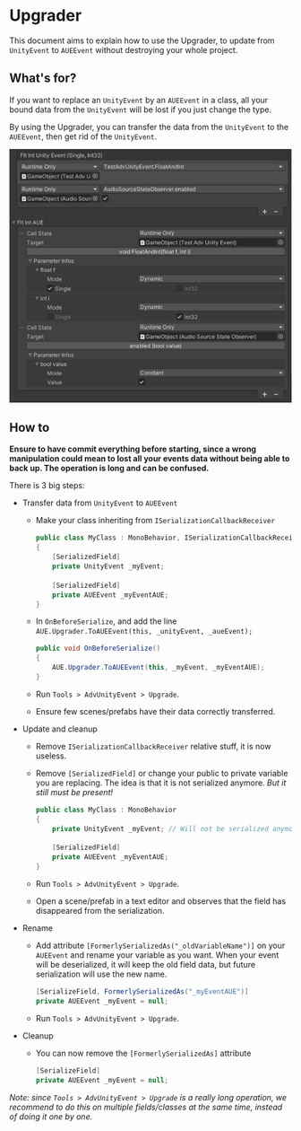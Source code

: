 # Upgrader

This document aims to explain how to use the Upgrader, to update from `UnityEvent` to `AUEEvent` without destroying your whole project.

## What's for?

If you want to replace an `UnityEvent` by an `AUEEvent` in a class, all your bound data from the `UnityEvent` will be lost if you just change the type.

By using the Upgrader, you can transfer the data from the `UnityEvent` to the `AUEEvent`, then get rid of the `UnityEvent`.

![Example of data transferred automatically](Resources/Upgrader.jpg)

## How to

**Ensure to have commit everything before starting, since a wrong manipulation could mean to lost all your events data without being able to back up. The operation is long and can be confused.**

There is 3 big steps:

- Transfer data from `UnityEvent` to `AUEEvent`

  - Make your class inheriting from `ISerializationCallbackReceiver`

    ```csharp
    public class MyClass : MonoBehavior, ISerializationCallbackReceiver
    {
        [SerializedField]
        private UnityEvent _myEvent;
        
        [SerializedField]
        private AUEEvent _myEventAUE;
    }
    ```

  - In `OnBeforeSerialize`, and add the line `AUE.Upgrader.ToAUEEvent(this, _unityEvent, _aueEvent);`

    ```csharp
    public void OnBeforeSerialize()
    {
        AUE.Upgrader.ToAUEEvent(this, _myEvent, _myEventAUE);
    }
    ```

    

  - Run `Tools > AdvUnityEvent > Upgrade`.

  - Ensure few scenes/prefabs have their data correctly transferred.

- Update and cleanup

  - Remove `ISerializationCallbackReceiver` relative stuff, it is now useless.

  - Remove `[SerializedField]` or change your public to private variable you are replacing. The idea is that it is not serialized anymore. *But it still must be present!*

    ```csharp
    public class MyClass : MonoBehavior
    {
        private UnityEvent _myEvent; // Will not be serialized anymore
        
        [SerializedField]
        private AUEEvent _myEventAUE;
    }
    ```

    

  - Run `Tools > AdvUnityEvent > Upgrade`.

  - Open a scene/prefab in a text editor and observes that the field has disappeared from the serialization.

- Rename

  - Add attribute `[FormerlySerializedAs("_oldVariableName")]` on your `AUEEvent` and rename your variable as you want. When your event will be deserialized, it will keep the old field data, but future serialization will use the new name.

    ```csharp
    [SerializeField, FormerlySerializedAs("_myEventAUE")]
    private AUEEvent _myEvent = null;
    ```

  - Run `Tools > AdvUnityEvent > Upgrade`.

- Cleanup

  - You can now remove the `[FormerlySerializedAs]` attribute

    ```csharp
    [SerializeField]
    private AUEEvent _myEvent = null;
    ```

    

*Note: since `Tools > AdvUnityEvent > Upgrade` is a really long operation, we recommend to do this on multiple fields/classes at the same time, instead of doing it one by one.*